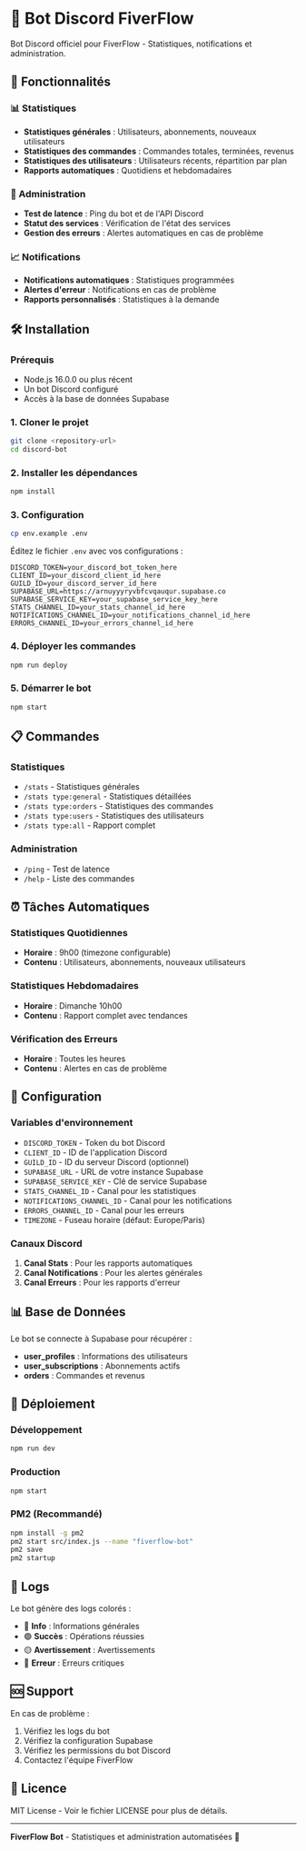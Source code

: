 # 🤖 Bot Discord FiverFlow

Bot Discord officiel pour FiverFlow - Statistiques, notifications et administration.

## 🚀 Fonctionnalités

### 📊 Statistiques
- **Statistiques générales** : Utilisateurs, abonnements, nouveaux utilisateurs
- **Statistiques des commandes** : Commandes totales, terminées, revenus
- **Statistiques des utilisateurs** : Utilisateurs récents, répartition par plan
- **Rapports automatiques** : Quotidiens et hebdomadaires

### 🔧 Administration
- **Test de latence** : Ping du bot et de l'API Discord
- **Statut des services** : Vérification de l'état des services
- **Gestion des erreurs** : Alertes automatiques en cas de problème

### 📈 Notifications
- **Notifications automatiques** : Statistiques programmées
- **Alertes d'erreur** : Notifications en cas de problème
- **Rapports personnalisés** : Statistiques à la demande

## 🛠️ Installation

### Prérequis
- Node.js 16.0.0 ou plus récent
- Un bot Discord configuré
- Accès à la base de données Supabase

### 1. Cloner le projet
```bash
git clone <repository-url>
cd discord-bot
```

### 2. Installer les dépendances
```bash
npm install
```

### 3. Configuration
```bash
cp env.example .env
```

Éditez le fichier `.env` avec vos configurations :
```env
DISCORD_TOKEN=your_discord_bot_token_here
CLIENT_ID=your_discord_client_id_here
GUILD_ID=your_discord_server_id_here
SUPABASE_URL=https://arnuyyyryvbfcvqauqur.supabase.co
SUPABASE_SERVICE_KEY=your_supabase_service_key_here
STATS_CHANNEL_ID=your_stats_channel_id_here
NOTIFICATIONS_CHANNEL_ID=your_notifications_channel_id_here
ERRORS_CHANNEL_ID=your_errors_channel_id_here
```

### 4. Déployer les commandes
```bash
npm run deploy
```

### 5. Démarrer le bot
```bash
npm start
```

## 📋 Commandes

### Statistiques
- `/stats` - Statistiques générales
- `/stats type:general` - Statistiques détaillées
- `/stats type:orders` - Statistiques des commandes
- `/stats type:users` - Statistiques des utilisateurs
- `/stats type:all` - Rapport complet

### Administration
- `/ping` - Test de latence
- `/help` - Liste des commandes

## ⏰ Tâches Automatiques

### Statistiques Quotidiennes
- **Horaire** : 9h00 (timezone configurable)
- **Contenu** : Utilisateurs, abonnements, nouveaux utilisateurs

### Statistiques Hebdomadaires
- **Horaire** : Dimanche 10h00
- **Contenu** : Rapport complet avec tendances

### Vérification des Erreurs
- **Horaire** : Toutes les heures
- **Contenu** : Alertes en cas de problème

## 🔧 Configuration

### Variables d'environnement
- `DISCORD_TOKEN` - Token du bot Discord
- `CLIENT_ID` - ID de l'application Discord
- `GUILD_ID` - ID du serveur Discord (optionnel)
- `SUPABASE_URL` - URL de votre instance Supabase
- `SUPABASE_SERVICE_KEY` - Clé de service Supabase
- `STATS_CHANNEL_ID` - Canal pour les statistiques
- `NOTIFICATIONS_CHANNEL_ID` - Canal pour les notifications
- `ERRORS_CHANNEL_ID` - Canal pour les erreurs
- `TIMEZONE` - Fuseau horaire (défaut: Europe/Paris)

### Canaux Discord
1. **Canal Stats** : Pour les rapports automatiques
2. **Canal Notifications** : Pour les alertes générales
3. **Canal Erreurs** : Pour les rapports d'erreur

## 📊 Base de Données

Le bot se connecte à Supabase pour récupérer :
- **user_profiles** : Informations des utilisateurs
- **user_subscriptions** : Abonnements actifs
- **orders** : Commandes et revenus

## 🚀 Déploiement

### Développement
```bash
npm run dev
```

### Production
```bash
npm start
```

### PM2 (Recommandé)
```bash
npm install -g pm2
pm2 start src/index.js --name "fiverflow-bot"
pm2 save
pm2 startup
```

## 📝 Logs

Le bot génère des logs colorés :
- 🔵 **Info** : Informations générales
- 🟢 **Succès** : Opérations réussies
- 🟡 **Avertissement** : Avertissements
- 🔴 **Erreur** : Erreurs critiques

## 🆘 Support

En cas de problème :
1. Vérifiez les logs du bot
2. Vérifiez la configuration Supabase
3. Vérifiez les permissions du bot Discord
4. Contactez l'équipe FiverFlow

## 📄 Licence

MIT License - Voir le fichier LICENSE pour plus de détails.

---

**FiverFlow Bot** - Statistiques et administration automatisées 🚀
